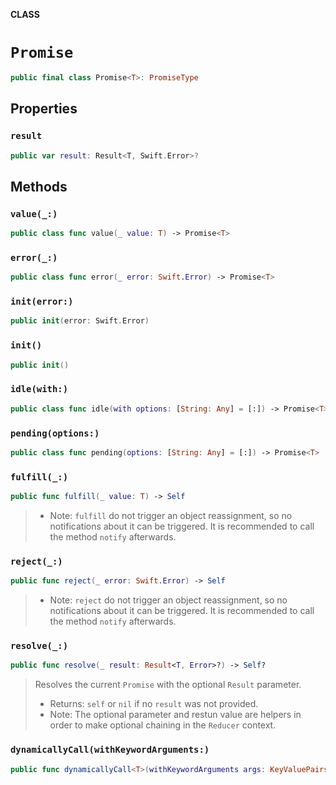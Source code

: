 **CLASS**

# `Promise`

```swift
public final class Promise<T>: PromiseType
```

## Properties
### `result`

```swift
public var result: Result<T, Swift.Error>?
```

## Methods
### `value(_:)`

```swift
public class func value(_ value: T) -> Promise<T>
```

### `error(_:)`

```swift
public class func error(_ error: Swift.Error) -> Promise<T>
```

### `init(error:)`

```swift
public init(error: Swift.Error)
```

### `init()`

```swift
public init()
```

### `idle(with:)`

```swift
public class func idle(with options: [String: Any] = [:]) -> Promise<T>
```

### `pending(options:)`

```swift
public class func pending(options: [String: Any] = [:]) -> Promise<T>
```

### `fulfill(_:)`

```swift
public func fulfill(_ value: T) -> Self
```

> - Note: `fulfill` do not trigger an object reassignment,
> so no notifications about it can be triggered. It is recommended
> to call the method `notify` afterwards.

### `reject(_:)`

```swift
public func reject(_ error: Swift.Error) -> Self
```

> - Note: `reject` do not trigger an object reassignment,
> so no notifications about it can be triggered. It is recommended
> to call the method `notify` afterwards.

### `resolve(_:)`

```swift
public func resolve(_ result: Result<T, Error>?) -> Self?
```

> Resolves the current `Promise` with the optional `Result` parameter.
> - Returns: `self` or `nil` if no `result` was not provided.
> - Note: The optional parameter and restun value are helpers in order to
> make optional chaining in the `Reducer` context.

### `dynamicallyCall(withKeywordArguments:)`

```swift
public func dynamicallyCall<T>(withKeywordArguments args: KeyValuePairs<String, T>)
```
